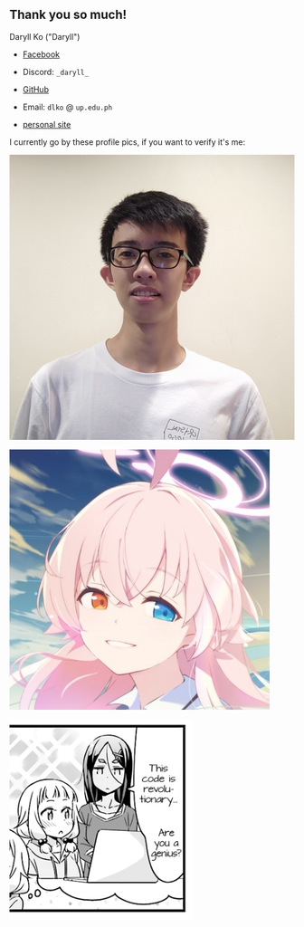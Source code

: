 ## Thank you so much!

<div class="flex gap-10 items-center">

<div>

Daryll Ko ("Daryll")

- [Facebook](https://www.facebook.com/daryll.ko.3)

- Discord: `_daryll_`

- [GitHub](https://github.com/daryll-ko)

- Email: `dlko` @ `up.edu.ph`

- [personal site](https://daryll.vercel.app/)

I currently go by these profile pics, if you want to verify it's me:

<div class="flex gap-10 items-center">

<div class="w-20 h-20">

![daryll](../images/daryll.jpg)

</div>

<div class="w-20 h-20">

![hoshino](../images/hoshino.jpeg)

</div>

</div>

</div>

<div class="max-w-30%">

![good job!](../images/good-job.png)

</div>

</div>

